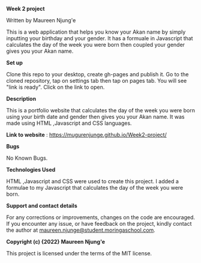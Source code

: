 **Week 2 project**

Written by Maureen Njung'e

This is a web application that helps you know your Akan name by simply inputting your birthday and your gender. It has a formuale in Javascript that calculates the day of the week you were born then coupled your gender gives you your Akan name.

**Set up**

Clone this repo to your desktop, create gh-pages and publish it. Go to the cloned repository, tap on settings tab then tap on pages tab. You will see "link is ready". Click on the link to open.

**Description**

This is a portfolio website that calculates the day of the week you were born using your birth date and gender then gives you your Akan name. It was made using HTML ,Javascript and CSS languages.

**Link to website** : https://mugurenjunge.github.io/Week2-project/

**Bugs**

No Known Bugs.

**Technologies Used**

HTML ,Javascript and CSS were used to create this project. I added a formulae to my Javascript that calculates the day of the week you were born.

**Support and contact details**

For any corrections or improvements, changes on the code are encouraged. If you encounter any issue, or have feedback on the project, kindly contact the author at maureen.njunge@student.moringaschool.com.

**Copyright (c) {2022} Maureen Njung'e**

This project is licensed under the terms of the MIT license.
